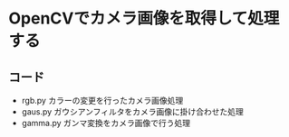 # OpenCVでカメラ画像を取得して処理する
## コード
- rgb.py
カラーの変更を行ったカメラ画像処理
- gaus.py
ガウシアンフィルタをカメラ画像に掛け合わせた処理
- gamma.py
ガンマ変換をカメラ画像で行う処理

## 
